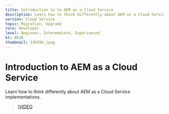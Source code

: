 ```yaml
---
title: Introduction to to AEM as a Cloud Service
description: Learn how to think differently about AEM as a Cloud Service implementations.
version: Cloud Service
topic: Migration, Upgrade
role: Developer
level: Beginner, Intermediate, Experienced
kt: 8628
thumbnail: 336956.jpeg
---
```


# Introduction to AEM as a Cloud Service

Learn how to think differently about AEM as a Cloud Service implementations.

>[!VIDEO](https://video.tv.adobe.com/v/336956/?quality=12&learn=on)

